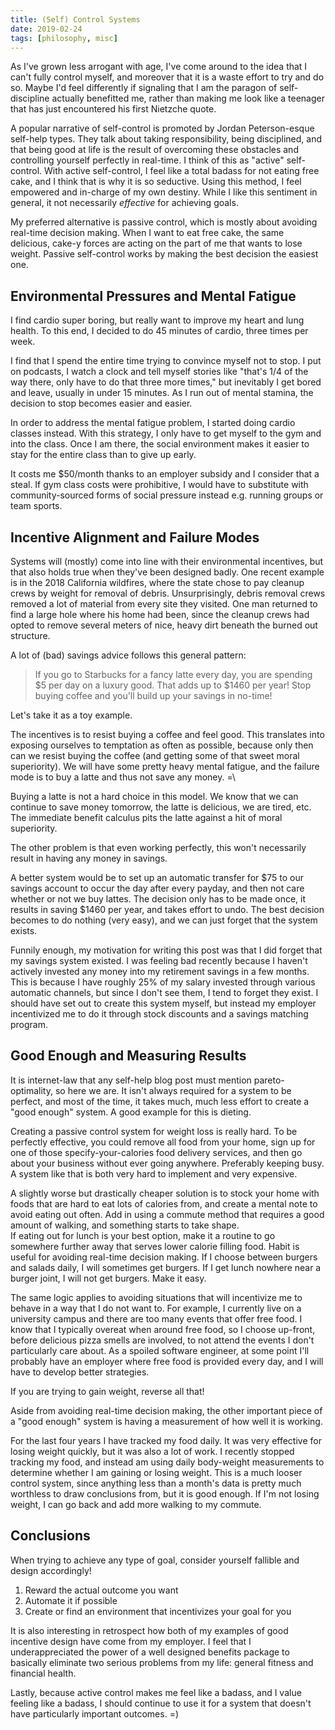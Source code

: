 ```yaml
---
title: (Self) Control Systems
date: 2019-02-24
tags: [philosophy, misc]
---
```


As I've grown less arrogant with age, I've come around to the idea that
I can't fully control myself, and moreover that it is a waste effort to try
and do so. Maybe I'd feel differently if signaling that I am the paragon
of self-discipline actually benefitted me, rather than making me look like
a teenager that has just encountered his first Nietzche quote.

A popular narrative of self-control is promoted by Jordan Peterson-esque
self-help types. They talk about taking responsibility,
being disciplined, and that being good at life is the result of
overcoming these obstacles and controlling yourself perfectly in real-time.
I think of this as "active" self-control. With active self-control,
I feel like a total badass for not eating
free cake, and I think that is why it is so seductive. Using this method,
I feel empowered and in-charge of my own destiny.
While I like this sentiment in general, it not necessarily _effective_
for achieving goals.

My preferred alternative is passive control, which is mostly about
avoiding real-time decision making.
When I want to eat free cake, the same delicious, cake-y forces are acting on
the part of me that wants to lose weight.
Passive self-control works by making the best decision the easiest one.

<!-- more -->

## Environmental Pressures and Mental Fatigue

I find cardio super boring, but really want to improve my heart and
lung health. To this end, I decided to do 45 minutes of cardio,
three times per week.

I find that I spend the entire time trying to convince myself not to stop.
I put on podcasts, I watch a clock and tell myself stories like
"that's 1/4 of the way there, only have to do that three more times,"
but inevitably I get bored and leave, usually in under 15 minutes.
As I run out of mental stamina, the decision to stop becomes easier and easier.

In order to address the mental fatigue problem, I started doing cardio classes
instead. With this strategy, I only have to get myself to the gym and into
the class. Once I am there, the social environment makes it easier to stay for
the entire class than to give up early.

It costs me $50/month thanks to an employer subsidy and I consider that a steal.
If gym class costs were prohibitive, I would have to substitute
with community-sourced forms of social pressure instead
e.g. running groups or team sports.


## Incentive Alignment and Failure Modes

Systems will (mostly) come into line with their environmental incentives, but
that also holds true when they've been designed badly.
One recent example is in the 2018 California wildfires, where the state chose
to pay cleanup crews by weight for removal of debris.
Unsurprisingly, debris removal crews removed a lot of material from every
site they visited. One man returned to find a large hole where his home had
been, since the cleanup crews had opted to remove
several meters of nice, heavy dirt beneath the burned out structure.

A lot of (bad) savings advice follows this general pattern:

<blockquote>
If you go to Starbucks for a fancy latte every day, you are spending $5
per day on a luxury good. That adds up to $1460 per year! Stop buying coffee
and you'll build up your savings in no-time!
</blockquote>

Let's take it as a toy example.

The incentives is to resist buying a coffee and feel good.
This translates into exposing ourselves to
temptation as often as possible, because only then can we resist buying
the coffee (and getting some of that sweet moral superiority).
We will have some pretty heavy mental fatigue, and the failure mode is to
buy a latte and thus not save any money. =\

Buying a latte is not a hard choice in this model. We know that we can
continue to save money tomorrow, the latte is delicious, we are tired, etc.
The immediate benefit calculus pits the latte against a hit of moral
superiority.

The other problem is that even working perfectly,
this won't necessarily result in having any money in savings.

A better system would be to set up an automatic transfer for $75 to our
savings account to occur the day after every payday,
and then not care whether or not we buy lattes.
The decision only has to be made once, it results in saving $1460 per year,
and takes effort to undo. The best decision becomes to do nothing (very easy),
and we can just forget that the system exists.

Funnily enough, my motivation for writing this post was that I did forget
that my savings system existed.
I was feeling bad recently because I haven't actively
invested any money into my retirement savings in a few months. 
This is because I have roughly 25% of my salary invested through various
automatic channels, but since I don't see them, I tend to forget they exist.
I should have set out to create this system myself, but instead
my employer incentivized me to do it through stock discounts and a savings
matching program.


## Good Enough and Measuring Results

It is internet-law that any self-help blog post must mention
pareto-optimality, so here we are. It isn't always required for a system
to be perfect, and most of the time, it takes much, much less effort
to create a "good enough" system. A good example for this is dieting.

Creating a passive control system for weight loss is really hard. To be
perfectly effective, you could remove all food from your home, sign up for
one of those specify-your-calories food delivery services, and then go about
your business without ever going anywhere. Preferably keeping busy.
A system like that is both very hard to implement and very expensive.

A slightly worse but drastically cheaper solution is to stock your home
with foods that are hard to eat lots of calories from, and create a mental
note to avoid eating out often. Add in using a commute method that requires
a good amount of walking, and something starts to take shape.  
If eating out for lunch is your best option, make it a routine to go somewhere
further away that serves lower calorie filling food. Habit is useful
for avoiding real-time decision making. If I choose between burgers and
salads daily, I will sometimes get burgers. If I get lunch nowhere near a
burger joint, I will not get burgers. Make it easy.

The same logic applies to avoiding situations that will incentivize me
to behave in a way that I do not want to. For example, I currently live
on a university campus and there are too many events that offer free food.
I know that I typically overeat when around free food, so I choose up-front,
before delicious pizza smells are involved, to not attend the 
events I don't particularly care about. As a spoiled software engineer,
at some point I'll probably have an employer where free food is provided
every day, and I will have to develop better strategies.

If you are trying to gain weight, reverse all that!

Aside from avoiding real-time decision making, the other
important piece of a "good enough" system is having a measurement of
how well it is working.

For the last four years I have tracked my food daily.
It was very effective for losing weight quickly, but it was also a lot of work.
I recently stopped tracking my food, and instead am using daily
body-weight measurements to determine whether I am gaining or losing weight.
This is a much looser control system, since anything less than a month's
data is pretty much worthless to draw conclusions from, but it is good enough.
If I'm not losing weight, I can go back and add more walking
to my commute.


## Conclusions

When trying to achieve any type of goal, consider yourself fallible and
design accordingly!

1. Reward the actual outcome you want
2. Automate it if possible
3. Create or find an environment that incentivizes your goal for you

It is also interesting in retrospect how both of my examples of good
incentive design have come from my employer.
I feel that I underappreciated the power of a well designed benefits
package to basically eliminate two serious problems from my life:
general fitness and financial health.

Lastly, because active control makes me feel like a badass, and I value
feeling like a badass, I should continue to use it for a system that
doesn't have particularly important outcomes. =)

